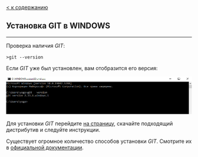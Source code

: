 [< к содержанию](./readme.md)

## Установка GIT в WINDOWS

---
Проверка наличия *GIT*:
```
>git --version
```

Если *GIT* уже был установлен, вам отобразится его версия:

![git version](./assets/2021_0811.png)

Для установки *GIT* перейдите [на страницу](https://git-scm.com/download/win), скачайте подходящий дистрибутив и следуйте инструкции.

Существует огромное количество способов установки *GIT*. Смотрите их в [официальной документации](https://git-scm.com/book/ru/v2/Введение-Установка-Git).